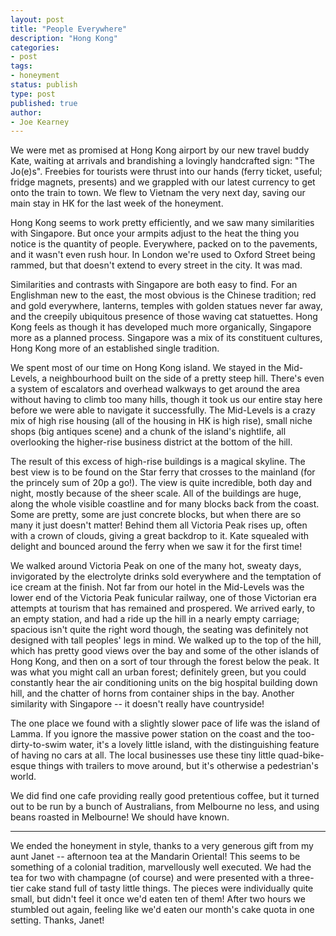 ```yaml
---
layout: post
title: "People Everywhere"
description: "Hong Kong"
categories:
- post
tags:
- honeyment
status: publish
type: post
published: true
author:
- Joe Kearney
---
```


We were met as promised at Hong Kong airport by our new travel buddy Kate, waiting at arrivals and brandishing a lovingly handcrafted sign: "The Jo(e)s". Freebies for tourists were thrust into our hands (ferry ticket, useful; fridge magnets, presents) and we grappled with our latest currency to get onto the train to town. We flew to Vietnam the very next day, saving our main stay in HK for the last week of the honeyment.

Hong Kong seems to work pretty efficiently, and we saw many similarities with Singapore. But once your armpits adjust to the heat the thing you notice is the quantity of people. Everywhere, packed on to the pavements, and it wasn't even rush hour. In London we're used to Oxford Street being rammed, but that doesn't extend to every street in the city. It was mad.

Similarities and contrasts with Singapore are both easy to find. For an Englishman new to the east, the most obvious is the Chinese tradition; red and gold everywhere, lanterns, temples with golden statues never far away, and the creepily ubiquitous presence of those waving cat statuettes. Hong Kong feels as though it has developed much more organically, Singapore more as a planned process. Singapore was a mix of its constituent cultures, Hong Kong more of an established single tradition.

We spent most of our time on Hong Kong island. We stayed in the Mid-Levels, a neighbourhood built on the side of a pretty steep hill. There's even a system of escalators and overhead walkways to get around the area without having to climb too many hills, though it took us our entire stay here before we were able to navigate it successfully. The Mid-Levels is a crazy mix of high rise housing (all of the housing in HK is high rise), small niche shops (big antiques scene) and a chunk of the island's nightlife, all overlooking the higher-rise business district at the bottom of the hill.

The result of this excess of high-rise buildings is a magical skyline. The best view is to be found on the Star ferry that crosses to the mainland (for the princely sum of 20p a go!). The view is quite incredible, both day and night, mostly because of the sheer scale. All of the buildings are huge, along the whole visible coastline and for many blocks back from the coast. Some are pretty, some are just concrete blocks, but when there are so many it just doesn't matter! Behind them all Victoria Peak rises up, often with a crown of clouds, giving a great backdrop to it. Kate squealed with delight and bounced around the ferry when we saw it for the first time!

We walked around Victoria Peak on one of the many hot, sweaty days, invigorated by the electrolyte drinks sold everywhere and the temptation of ice cream at the finish. Not far from our hotel in the Mid-Levels was the lower end of the Victoria Peak funicular railway, one of those Victorian era attempts at tourism that has remained and prospered. We arrived early, to an empty station, and had a ride up the hill in a nearly empty carriage; spacious isn't quite the right word though, the seating was definitely not designed with tall peoples' legs in mind. We walked up to the top of the hill, which has pretty good views over the bay and some of the other islands of Hong Kong, and then on a sort of tour through the forest below the peak. It was what you might call an urban forest; definitely green, but you could constantly hear the air conditioning units on the big hospital building down hill, and the chatter of horns from container ships in the bay. Another similarity with Singapore -- it doesn't really have countryside!

The one place we found with a slightly slower pace of life was the island of Lamma. If you ignore the massive power station on the coast and the too-dirty-to-swim water, it's a lovely little island, with the distinguishing feature of having no cars at all. The local businesses use these tiny little quad-bike-esque things with trailers to move around, but it's otherwise a pedestrian's world.

We did find one cafe providing really good pretentious coffee, but it turned out to be run by a bunch of Australians, from Melbourne no less, and using beans roasted in Melbourne! We should have known.

***

We ended the honeyment in style, thanks to a very generous gift from my aunt Janet -- afternoon tea at the Mandarin Oriental! This seems to be something of a colonial tradition, marvellously well executed. We had the tea for two with champagne (of course) and were presented with a three-tier cake stand full of tasty little things. The pieces were individually quite small, but didn't feel it once we'd eaten ten of them! After two hours we stumbled out again, feeling like we'd eaten our month's cake quota in one setting. Thanks, Janet!
